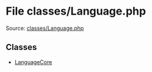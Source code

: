 File classes/Language.php
=========

Source: [classes/Language.php](https://github.com/PrestaShop/PrestaShop/blob/1.6.1.2/classes/Language.php)


Classes
-------

* [LanguageCore](class.LanguageCore.md)

